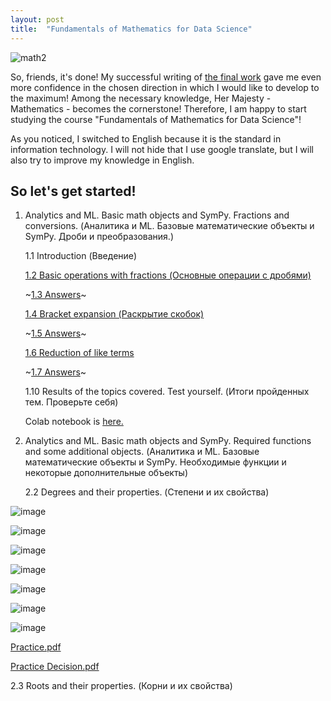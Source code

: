 ```yaml
---
layout: post
title:  "Fundamentals of Mathematics for Data Science"
---
```


![math2](https://user-images.githubusercontent.com/94790150/232402276-8379cbf5-c6f1-4279-82b5-6e5d22ca67a6.gif)

So, friends, it's done! My successful writing of [the final work](https://uzundemir.github.io//fihal-project) gave me even more confidence in the chosen direction in which I would like to develop to the maximum! Among the necessary knowledge, Her Majesty - Mathematics - becomes the cornerstone! Therefore, I am happy to start studying the course "Fundamentals of Mathematics for Data Science"! 

As you noticed, I switched to English because it is the standard in information technology. I will not hide that I use google translate, but I will also try to improve my knowledge in English.

## So let's get started!

1. Analytics and ML. Basic math objects and SymPy. Fractions and conversions. (Аналитика и ML. Базовые математические объекты и SymPy. Дроби и преобразования.)

    1.1 Introduction (Введение)
    
    [1.2 Basic operations with fractions (Основные операции с дробями)](https://github.com/UzunDemir/uzundemir.github.io/files/11247139/Math.practice.fractions-1.pdf) 
    
    ~[1.3 Answers](https://github.com/UzunDemir/uzundemir.github.io/files/11247201/Math.practice.fractions.answers-1.pdf)~
    
    [1.4 Bracket expansion (Раскрытие скобок)](https://github.com/UzunDemir/uzundemir.github.io/files/11247243/Math.practice.fractions-2.pdf)
    
    ~[1.5 Answers](https://github.com/UzunDemir/uzundemir.github.io/files/11247293/Math.practice.fractions.answers-2.pdf)~
    
    [1.6 Reduction of like terms](https://github.com/UzunDemir/uzundemir.github.io/files/11247331/Math.practice.fractions-3.pdf)
    
    ~[1.7 Answers](https://github.com/UzunDemir/uzundemir.github.io/files/11247343/Math.practice.fractions.answers-3.pdf)~
    
    1.10 Results of the topics covered. Test yourself. (Итоги пройденных тем. Проверьте себя) 
    
    Colab notebook is [here.](https://colab.research.google.com/drive/10CJmRcURQr26dyzTJkCuf7WicKO0TGFk#scrollTo=K3CLWvfIKKlZ)
 
 2. Analytics and ML. Basic math objects and SymPy. Required functions and some additional objects. (Аналитика и ML. Базовые математические объекты и SymPy. Необходимые функции и некоторые дополнительные объекты)

    2.2 Degrees and their properties. (Степени и их свойства) 


![image](https://user-images.githubusercontent.com/94790150/232487846-211b3b8b-4501-4b2b-b1d7-ca227cad97d1.png)

![image](https://user-images.githubusercontent.com/94790150/232488780-91a4d650-e4c2-4ef5-afe9-d3ed8adb4c6e.png)

![image](https://user-images.githubusercontent.com/94790150/232489815-16102004-ef97-4db9-a4a5-fc7979211b63.png)

![image](https://user-images.githubusercontent.com/94790150/232490496-08f2b775-31d2-4053-b79e-34f44dbf18a2.png)

![image](https://user-images.githubusercontent.com/94790150/232491721-6fa19096-4895-4394-bcd5-ec39a0c3b3a8.png)

![image](https://user-images.githubusercontent.com/94790150/232524866-10feb64e-a15c-4d76-a680-eb7cac4c0ee5.png)

![image](https://user-images.githubusercontent.com/94790150/232525073-a0fa34b6-ac1f-45bb-964a-59f70dd5abd8.png)

   [Practice.pdf](https://github.com/UzunDemir/uzundemir.github.io/files/11250182/default.pdf)
    
   [Practice Decision.pdf](https://github.com/UzunDemir/uzundemir.github.io/files/11250186/default.pdf)
   
   2.3 Roots and their properties. (Корни и их свойства)
   
   



